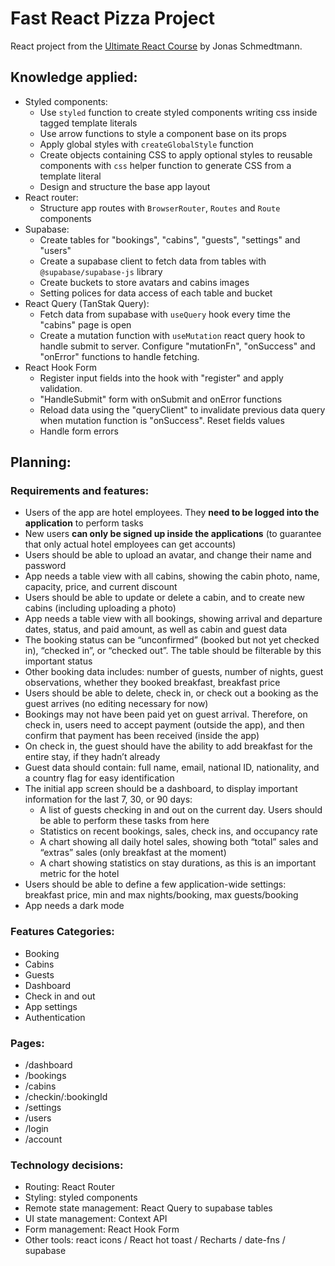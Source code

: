 # Fast React Pizza Project

React project from the [Ultimate React Course](https://github.com/jonasschmedtmann/ultimate-react-course) by Jonas Schmedtmann.

## Knowledge applied:

- Styled components:
  - Use `styled` function to create styled components writing css inside tagged template literals
  - Use arrow functions to style a component base on its props
  - Apply global styles with `createGlobalStyle` function
  - Create objects containing CSS to apply optional styles to reusable components with `css` helper function to generate CSS from a template literal
  - Design and structure the base app layout
- React router:
  - Structure app routes with `BrowserRouter`, `Routes` and `Route` components
- Supabase:
  - Create tables for "bookings", "cabins", "guests", "settings" and "users"
  - Create a supabase client to fetch data from tables with `@supabase/supabase-js` library
  - Create buckets to store avatars and cabins images
  - Setting polices for data access of each table and bucket
- React Query (TanStak Query):
  - Fetch data from supabase with `useQuery` hook every time the "cabins" page is open
  - Create a mutation function with `useMutation` react query hook to handle submit to server. Configure "mutationFn", "onSuccess" and "onError" functions to handle fetching.
- React Hook Form
  - Register input fields into the hook with "register" and apply validation.
  - "HandleSubmit" form with onSubmit and onError functions
  - Reload data using the "queryClient" to invalidate previous data query when mutation function is "onSuccess". Reset fields values
  - Handle form errors

## Planning:

### Requirements and features:

- Users of the app are hotel employees. They **need to be logged into the application** to perform tasks
- New users **can only be signed up inside the applications** (to guarantee that only actual hotel employees can get accounts)
- Users should be able to upload an avatar, and change their name and password
- App needs a table view with all cabins, showing the cabin photo, name, capacity, price, and current discount
- Users should be able to update or delete a cabin, and to create new cabins (including uploading a photo)
- App needs a table view with all bookings, showing arrival and departure dates, status, and paid amount, as well as cabin and guest data
- The booking status can be “unconfirmed” (booked but not yet checked in), “checked in”, or “checked out”. The table should be filterable by this important status
- Other booking data includes: number of guests, number of nights, guest observations, whether they booked breakfast, breakfast price
- Users should be able to delete, check in, or check out a booking as the guest arrives (no editing necessary for now)
- Bookings may not have been paid yet on guest arrival. Therefore, on check in, users need to accept payment (outside the app), and then confirm that payment has been received (inside the app)
- On check in, the guest should have the ability to add breakfast for the entire stay, if they hadn’t already
- Guest data should contain: full name, email, national ID, nationality, and a country flag for easy identification
- The initial app screen should be a dashboard, to display important information for the last 7, 30, or 90 days:
  - A list of guests checking in and out on the current day. Users should be able to perform these tasks from here
  - Statistics on recent bookings, sales, check ins, and occupancy rate
  - A chart showing all daily hotel sales, showing both “total” sales and “extras” sales (only breakfast at the moment)
  - A chart showing statistics on stay durations, as this is an important metric for the hotel
- Users should be able to define a few application-wide settings: breakfast price, min and max nights/booking, max guests/booking
- App needs a dark mode

### Features Categories:

- Booking
- Cabins
- Guests
- Dashboard
- Check in and out
- App settings
- Authentication

### Pages:

- /dashboard
- /bookings
- /cabins
- /checkin/:bookingId
- /settings
- /users
- /login
- /account

### Technology decisions:

- Routing: React Router
- Styling: styled components
- Remote state management: React Query to supabase tables
- UI state management: Context API
- Form management: React Hook Form
- Other tools: react icons / React hot toast / Recharts / date-fns / supabase
